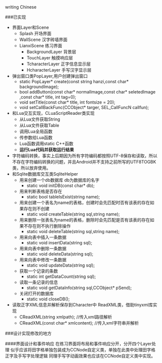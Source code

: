 writing Chinese

###已实现
 - 界面Layer和Scene
     - Splash 开场界面
     - WallScene 汉字砖墙界面
     - LianxiScene 练习界面
         - BackgroundLayer 背景层
         - TouchLayer 触摸响应层
         - TcharacterLayer 正字信息显示层
         - HcharacterLayer 手写汉字显示层
 - 弹出窗口类PopLayer,用户创建弹出窗口
    - static PopLayer\* create(const string hanzi,const char\* backgroundImage);
    - bool addButton(const char\* normalImage,const char* seletedImage ,const char\* title, int tag=0);
    - void setTitle(const char\* title, int fontsize = 20);
    - void setCallBackFunc(CCObject\* targer, SEL_CallFuncN callfun);
 - 和Lua交互实现，CLuaScriptReader类实现
     - 从Lua文件获取String 
     - 从Lua文件获取Table 
     - 调用Lua全局函数 
     - 传参数给Lua函数 
     - Lua函数调用static C++函数
     - **运行Lua代码并获取运行结果**
 - 字符编码转换，事实上后期因为所有字符编码都按照UTF-8保存和读取，所以不存在字符编码转换的问题，并且Android并不支持之前所写的UTF8TOGBK类，所以放弃使用。
 - 和Sqlite数据库交互类SqliteHelper
    - 用来创建一个db数据库 db为数据库的名字
	    - static void initDB(const char* db);
	- 用来判断表格是否存在
    	- static bool tableIsExist(string name);
	- 用来创建一个表名为name的表格，创建时会先匹配时否有该表的存在如果存在则不创建
	    - static void createTable(string sql,string name);
	- 用来删除一张表名为name的表格，删除时会先匹配是否有该表的存在如果不存在则不执行删除操作
	    - static void deleteTable(string sql,string name);
	- 用来向表中插入一条数据
	    - static void insertData(string sql);
	- 用来向表中删除一条数据
	    - static void deleteData(string sql);
	- 用来向表中修改一条数据
	    - static void updateData(string sql);
	- 获取一个记录的条数
	    - static int getDataCount(string sql);
	- 读取一条记录的信息
	    - static void getDataInfo(string sql,CCObject* pSend);
	- 关闭打开的数据库
	    - static void closeDB();
 - 读取正字XML信息并解析保存到Character中 ReadXML类，借助tinyxml库实现
    - CReadXML(string xmlpath);       //传入xml路径解析
    - CReadXML(const char* xmlcontent);         //传入xml字符串并解析

###设计实现修改的地方

####界面设计和事件响应
在练习界面将布局和事件响应分开，分开四个Layer处理
似乎应该将田字格单独包装成为CCNode自定义类，单独在此类中处理田字格正字及手写字处理逻辑
同理手写字动画效果也应该在CCNode自定义类中实现。
